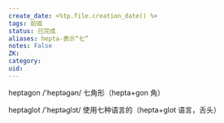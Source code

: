 ```yaml
---
create_date: <%tp.file.creation_date() %>
tags: 前缀
status: 已完成 
aliases: hepta-表示“七”
notes: False
ZK: 
category: 
uid: 
---
```


heptagon /'heptəgən/ 七角形（hepta+gon 角）

heptaglot /'heptəglɔt/ 使用七种语言的（hepta+glot 语言，舌头）